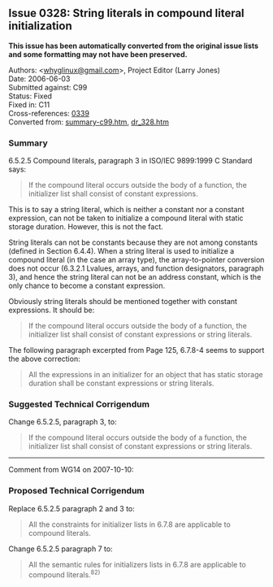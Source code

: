 ## Issue 0328: String literals in compound literal initialization

**This issue has been automatically converted from the original issue lists and some formatting may not have been preserved.**

Authors: \<whyglinux@gmail.com\>, Project Editor (Larry Jones)  
Date: 2006-06-03  
Submitted against: C99  
Status: Fixed  
Fixed in: C11  
Cross-references: [0339](issue0339.md)  
Converted from: [summary-c99.htm](https://www.open-std.org/jtc1/sc22/wg14/www/docs/summary-c99.htm), [dr_328.htm](https://www.open-std.org/jtc1/sc22/wg14/www/docs/dr_328.htm)

### Summary

6.5.2.5 Compound literals, paragraph 3 in ISO/IEC 9899:1999 C Standard says:

> If the compound literal occurs outside the body of a function, the initializer
> list shall consist of constant expressions.

This is to say a string literal, which is neither a constant nor a constant
expression, can not be taken to initialize a compound literal with static
storage duration. However, this is not the fact.

String literals can not be constants because they are not among constants
(defined in Section 6.4.4). When a string literal is used to initialize a
compound literal (in the case an array type), the array-to-pointer conversion
does not occur (6.3.2.1 Lvalues, arrays, and function designators, paragraph 3),
and hence the string literal can not be an address constant, which is the only
chance to become a constant expression.

Obviously string literals should be mentioned together with constant
expressions. It should be:

> If the compound literal occurs outside the body of a function, the initializer
> list shall consist of constant expressions or string literals.

The following paragraph excerpted from Page 125, 6.7.8-4 seems to support the
above correction:

> All the expressions in an initializer for an object that has static storage
> duration shall be constant expressions or string literals.

### Suggested Technical Corrigendum

Change 6.5.2.5, paragraph 3, to:

> If the compound literal occurs outside the body of a function, the initializer
> list shall consist of constant expressions or string literals.

---

Comment from WG14 on 2007-10-10:

### Proposed Technical Corrigendum

Replace 6.5.2.5 paragraph 2 and 3 to:

> All the constraints for initializer lists in 6.7.8 are applicable to compound
> literals.

Change 6.5.2.5 paragraph 7 to:

> All the semantic rules for initializers lists in 6.7.8 are applicable to
> compound literals.<sup>82\)</sup>
